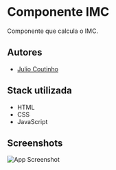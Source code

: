 
# Componente IMC

Componente que calcula o IMC.


## Autores

- [Julio Coutinho](https://www.github.com/JulioCout)


## Stack utilizada

+ HTML
+ CSS
+ JavaScript

## Screenshots

![App Screenshot](https://i.imgur.com/ft547Cu.png)

